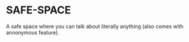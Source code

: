 # SAFE-SPACE
A safe space where you can talk about literally anything (also comes with annonymous feature).

